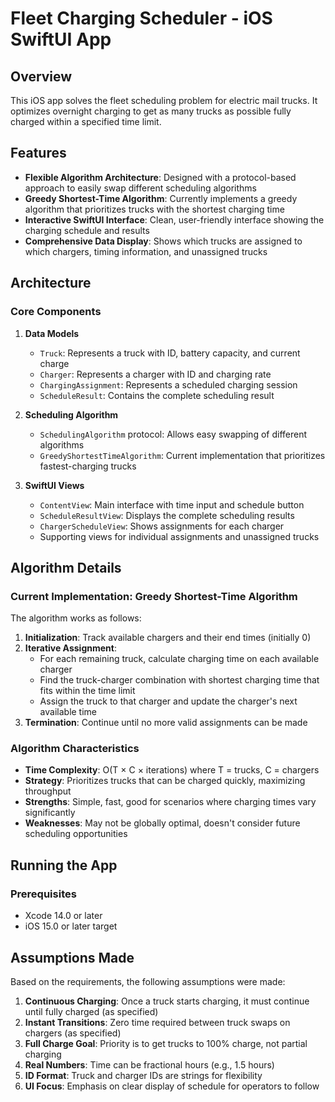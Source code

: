 # Fleet Charging Scheduler - iOS SwiftUI App

## Overview

This iOS app solves the fleet scheduling problem for electric mail trucks. It optimizes overnight charging to get as many trucks as possible fully charged within a specified time limit.

## Features

- **Flexible Algorithm Architecture**: Designed with a protocol-based approach to easily swap different scheduling algorithms
- **Greedy Shortest-Time Algorithm**: Currently implements a greedy algorithm that prioritizes trucks with the shortest charging time
- **Interactive SwiftUI Interface**: Clean, user-friendly interface showing the charging schedule and results
- **Comprehensive Data Display**: Shows which trucks are assigned to which chargers, timing information, and unassigned trucks

## Architecture

### Core Components

1. **Data Models**
   - `Truck`: Represents a truck with ID, battery capacity, and current charge
   - `Charger`: Represents a charger with ID and charging rate
   - `ChargingAssignment`: Represents a scheduled charging session
   - `ScheduleResult`: Contains the complete scheduling result

2. **Scheduling Algorithm**
   - `SchedulingAlgorithm` protocol: Allows easy swapping of different algorithms
   - `GreedyShortestTimeAlgorithm`: Current implementation that prioritizes fastest-charging trucks

3. **SwiftUI Views**
   - `ContentView`: Main interface with time input and schedule button
   - `ScheduleResultView`: Displays the complete scheduling results
   - `ChargerScheduleView`: Shows assignments for each charger
   - Supporting views for individual assignments and unassigned trucks

## Algorithm Details

### Current Implementation: Greedy Shortest-Time Algorithm

The algorithm works as follows:

1. **Initialization**: Track available chargers and their end times (initially 0)
2. **Iterative Assignment**: 
   - For each remaining truck, calculate charging time on each available charger
   - Find the truck-charger combination with shortest charging time that fits within the time limit
   - Assign the truck to that charger and update the charger's next available time
3. **Termination**: Continue until no more valid assignments can be made

### Algorithm Characteristics

- **Time Complexity**: O(T × C × iterations) where T = trucks, C = chargers
- **Strategy**: Prioritizes trucks that can be charged quickly, maximizing throughput
- **Strengths**: Simple, fast, good for scenarios where charging times vary significantly
- **Weaknesses**: May not be globally optimal, doesn't consider future scheduling opportunities

## Running the App

### Prerequisites
- Xcode 14.0 or later
- iOS 15.0 or later target

## Assumptions Made

Based on the requirements, the following assumptions were made:

1. **Continuous Charging**: Once a truck starts charging, it must continue until fully charged (as specified)
2. **Instant Transitions**: Zero time required between truck swaps on chargers (as specified)
3. **Full Charge Goal**: Priority is to get trucks to 100% charge, not partial charging
4. **Real Numbers**: Time can be fractional hours (e.g., 1.5 hours)
5. **ID Format**: Truck and charger IDs are strings for flexibility
6. **UI Focus**: Emphasis on clear display of schedule for operators to follow
